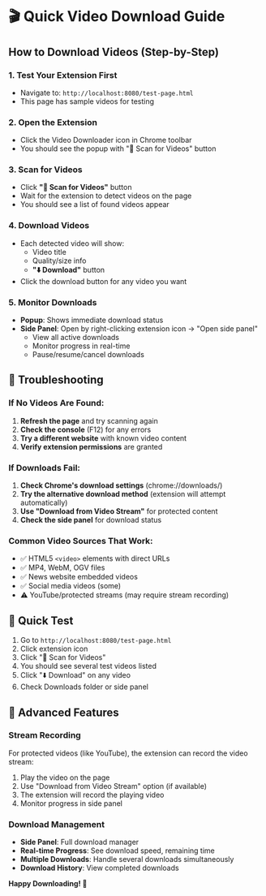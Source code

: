 # 🎬 Quick Video Download Guide

## How to Download Videos (Step-by-Step)

### 1. **Test Your Extension First**
- Navigate to: `http://localhost:8080/test-page.html`
- This page has sample videos for testing

### 2. **Open the Extension**
- Click the Video Downloader icon in Chrome toolbar
- You should see the popup with "🔄 Scan for Videos" button

### 3. **Scan for Videos**
- Click **"🔄 Scan for Videos"** button
- Wait for the extension to detect videos on the page
- You should see a list of found videos appear

### 4. **Download Videos**
- Each detected video will show:
  - Video title
  - Quality/size info
  - **"⬇️ Download"** button
- Click the download button for any video you want

### 5. **Monitor Downloads**
- **Popup**: Shows immediate download status
- **Side Panel**: Open by right-clicking extension icon → "Open side panel"
  - View all active downloads
  - Monitor progress in real-time
  - Pause/resume/cancel downloads

## 🔧 Troubleshooting

### If No Videos Are Found:
1. **Refresh the page** and try scanning again
2. **Check the console** (F12) for any errors
3. **Try a different website** with known video content
4. **Verify extension permissions** are granted

### If Downloads Fail:
1. **Check Chrome's download settings** (chrome://downloads/)
2. **Try the alternative download method** (extension will attempt automatically)
3. **Use "Download from Video Stream"** for protected content
4. **Check the side panel** for download status

### Common Video Sources That Work:
- ✅ HTML5 `<video>` elements with direct URLs
- ✅ MP4, WebM, OGV files
- ✅ News website embedded videos
- ✅ Social media videos (some)
- ⚠️ YouTube/protected streams (may require stream recording)

## 🎯 Quick Test

1. Go to `http://localhost:8080/test-page.html`
2. Click extension icon
3. Click "🔄 Scan for Videos"
4. You should see several test videos listed
5. Click "⬇️ Download" on any video
6. Check Downloads folder or side panel

## 🚀 Advanced Features

### Stream Recording
For protected videos (like YouTube), the extension can record the video stream:
1. Play the video on the page
2. Use "Download from Video Stream" option (if available)
3. The extension will record the playing video
4. Monitor progress in side panel

### Download Management
- **Side Panel**: Full download manager
- **Real-time Progress**: See download speed, remaining time
- **Multiple Downloads**: Handle several downloads simultaneously
- **Download History**: View completed downloads

**Happy Downloading! 🎉**
